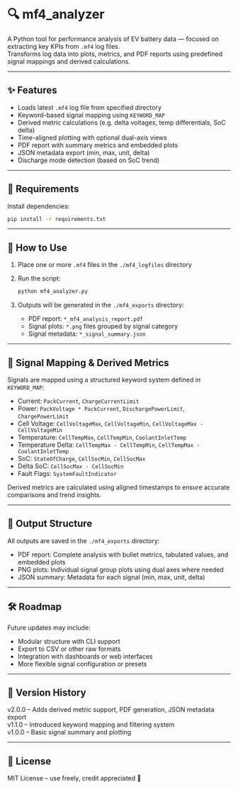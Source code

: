 # 🔍 mf4_analyzer

A Python tool for performance analysis of EV battery data — focused on extracting key KPIs from `.mf4` log files.  
Transforms log data into plots, metrics, and PDF reports using predefined signal mappings and derived calculations.

---

## ✨ Features

- Loads latest `.mf4` log file from specified directory  
- Keyword-based signal mapping using `KEYWORD_MAP`  
- Derived metric calculations (e.g. delta voltages, temp differentials, SoC delta)  
- Time-aligned plotting with optional dual-axis views  
- PDF report with summary metrics and embedded plots  
- JSON metadata export (min, max, unit, delta)  
- Discharge mode detection (based on SoC trend)

---

## 📆 Requirements

Install dependencies:

```bash
pip install -r requirements.txt
```

---

## 🚀 How to Use

1. Place one or more `.mf4` files in the `./mf4_logfiles` directory  
2. Run the script:

   ```bash
   python mf4_analyzer.py
   ```

3. Outputs will be generated in the `./mf4_exports` directory:
   - PDF report: `*_mf4_analysis_report.pdf`
   - Signal plots: `*.png` files grouped by signal category
   - Signal metadata: `*_signal_summary.json`

---

## 🧩 Signal Mapping & Derived Metrics

Signals are mapped using a structured keyword system defined in `KEYWORD_MAP`:

- Current: `PackCurrent`, `ChargeCurrentLimit`
- Power: `PackVoltage * PackCurrent`, `DischargePowerLimit`, `ChargePowerLimit`
- Cell Voltage: `CellVoltageMax`, `CellVoltageMin`, `CellVoltageMax - CellVoltageMin`
- Temperature: `CellTempMax`, `CellTempMin`, `CoolantInletTemp`
- Temperature Delta: `CellTempMax - CellTempMin`, `CellTempMax - CoolantInletTemp`
- SoC: `StateOfCharge`, `CellSocMin`, `CellSocMax`
- Delta SoC: `CellSocMax - CellSocMin`
- Fault Flags: `SystemFaultIndicator`

Derived metrics are calculated using aligned timestamps to ensure accurate comparisons and trend insights.

---

## 📁 Output Structure

All outputs are saved in the `./mf4_exports` directory:

- PDF report: Complete analysis with bullet metrics, tabulated values, and embedded plots  
- PNG plots: Individual signal group plots using dual axes where needed  
- JSON summary: Metadata for each signal (min, max, unit, delta)

---

## 🛠️ Roadmap

Future updates may include:

- Modular structure with CLI support  
- Export to CSV or other raw formats  
- Integration with dashboards or web interfaces  
- More flexible signal configuration or presets

---

## 📘 Version History

v2.0.0 – Adds derived metric support, PDF generation, JSON metadata export  
v1.1.0 – Introduced keyword mapping and filtering system  
v1.0.0 – Basic signal summary and plotting

---

## 🪪 License

MIT License – use freely, credit appreciated 🙌

